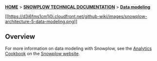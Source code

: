 [**HOME**](Home) > [**SNOWPLOW TECHNICAL DOCUMENTATION**](Snowplow-technical-documentation) > [**Data modeling**](data-modeling-documentation)

[[https://d3i6fms1cm1j0i.cloudfront.net/github-wiki/images/snowplow-architecture-5-data-modeling.png]]

## Overview

For more information on data modeling with Snowplow, see the [Analytics Cookbook](http://snowplowanalytics.com/analytics/index.html) on the [Snowplow website](http://snowplowanalytics.com).
